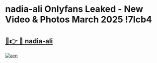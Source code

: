 # nadia-ali Onlyfans Leaked - New Video & Photos March 2025 !7lcb4

# <h2><a href="https://tqv9en.iuczelnia.edu.pl?title=nadia-ali&ref=7lcb4">🔗👉 🔴 nadia-ali</a></h2>

[![acn](https://github.com/user-attachments/assets/0f9c940e-d8b0-45ae-aac7-cd30a18b3e1c)](https://tqv9en.iuczelnia.edu.pl?title=nadia-ali&ref=7lcb4)

